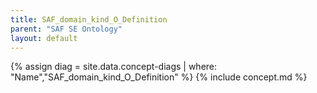 ```yaml
---
title: SAF_domain_kind_O_Definition
parent: "SAF SE Ontology"
layout: default
---
```

{% assign diag = site.data.concept-diags | where: "Name","SAF_domain_kind_O_Definition" %}
{% include concept.md %}